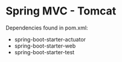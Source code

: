 # Spring MVC - Tomcat
Dependencies found in pom.xml:
* spring-boot-starter-actuator
* spring-boot-starter-web
* spring-boot-starter-test

